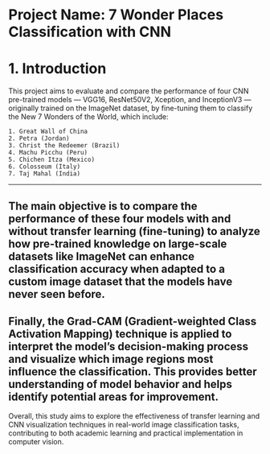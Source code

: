 # Project Name: 7 Wonder Places Classification with CNN

# 1. Introduction
This project aims to evaluate and compare the performance of four CNN pre-trained models — VGG16, ResNet50V2, Xception, and InceptionV3 — originally trained on the ImageNet dataset, by fine-tuning them to classify the New 7 Wonders of the World, which include: 
```
1. Great Wall of China 
2. Petra (Jordan) 
3. Christ the Redeemer (Brazil) 
4. Machu Picchu (Peru) 
5. Chichen Itza (Mexico) 
6. Colosseum (Italy) 
7. Taj Mahal (India)
```
---
The main objective is to compare the performance of these four models with and without transfer learning (fine-tuning) to analyze how pre-trained knowledge on large-scale datasets like ImageNet can enhance classification accuracy when adapted to a custom image dataset that the models have never seen before. 
---
Finally, the Grad-CAM (Gradient-weighted Class Activation Mapping) technique is applied to interpret the model’s decision-making process and visualize which image regions most influence the classification. This provides better understanding of model behavior and helps identify potential areas for improvement. 
---
Overall, this study aims to explore the effectiveness of transfer learning and CNN visualization techniques in real-world image classification tasks, contributing to both academic learning and practical implementation in computer vision. 
